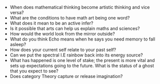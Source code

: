 - When does mathematical thinking become artistic thinking and vice versa?
- What are the conditions to have math art being one word?
- What does it mean to be an active infer?
- Is it possible that arts can help us explain maths and sciences?
- How would the world look from the mirror outside?
- What do you think Echo means when he says you need memory to fall asleep?
- How does your current self relate to your past self?
- Can we put the spectral I.E rainbow back into its energy source?
- What has happened is one level of stake; the present is more vital and sets up expectations going to the future. What is the status of a ghost that you expect to see?
- Does category Theory capture or release imagination?
